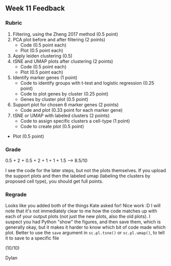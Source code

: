 ## Week 11 Feedback


### Rubric

1. Filtering, using the Zheng 2017 method (0.5 point)
2. PCA plot before and after filtering (2 points)
	* Code (0.5 point each)
	* Plot (0.5 point each)
3. Apply leiden clustering (0.5)
4. tSNE and UMAP plots after clustering (2 points)
	* Code (0.5 point each)
	* Plot (0.5 point each)
5. Identify marker genes (1 point)
	* Code to identify groups with t-test and logistic regression (0.25 point)
	* Code to plot genes by cluster (0.25 point)
	* Genes by cluster plot (0.5 point)
6. Support plot for chosen 6 marker genes (2 points)
	* Code and plot (0.33 point for each marker gene)
7. tSNE or UMAP with labeled clusters (2 points)
	* Code to assign specific clusters a cell-type (1 point)
	* Code to create plot (0.5 point)
  * Plot (0.5 point)

### Grade

0.5 + 2 + 0.5 + 2 + 1 + 1 + 1.5  --> 8.5/10

I see the code for the later steps, but not the plots themselves. If you upload the support plots and then the labeled umap (labeling the clusters by proposed cell type), you should get full points.


### Regrade

Looks like you added both of the things Kate asked for! Nice work :D
I will note that it's not immediately clear to me how the code matches up with each of your output plots (not just the new plots, also the old plots). I suspect you had Python "show" the figures, and then save them, which is generally okay, but it makes it harder to know which bit of code made which plot. Better to use the `save` argument in `sc.pl.tsne()` or `sc.pl.umap()`, to tell it to save to a specific file

(10/10)

Dylan
